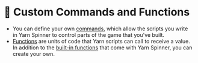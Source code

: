 # 🤖 Custom Commands and Functions

* You can define your own [commands](creating-commands.md), which allow the scripts you write in Yarn Spinner to control parts of the game that you've built.
* [Functions](creating-functions.md) are units of code that Yarn scripts can call to receive a value. In addition to the [built-in functions](../../../write-yarn-scripts/scripting-fundamentals/functions.md#built-in-functions) that come with Yarn Spinner, you can create your own.
